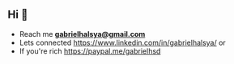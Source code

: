 <h2 align="left">Hi 👋</h2>
<!-- <img src="https://komarev.com/ghpvc/?username=gabrielhalsya&label=Profile%20views&color=0e75b6&style=flat" alt="gabrielhalsya" /> -->

 - Reach me **gabrielhalsya@gmail.com**  
 - Lets connected https://www.linkedin.com/in/gabrielhalsya/ or<br>
 - If you're rich https://paypal.me/gabrielhsd 

